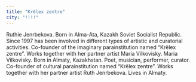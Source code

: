 ```yaml
---
title: "Krёlex zentre"
city: "!!!!"
---
```


Ruthie Jenrbekova. Born in Alma-Ata, Kazakh Soviet Socialist Republic. Since 1997 has been involved in different types of artistic and curatorial activities. Co-founder of the imaginary parainstitution named “Krёlex zentre”. Works together with her partner artist Maria Vilkovisky.
Maria Vilkovisky. Born in Almaty, Kazakhstan. Poet, musician, performer, curator. Co-founder of cultural parainstitution named “Krёlex zentre”. Works together with her partner artist Ruth  Jenrbekova. Lives in Almaty.
